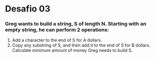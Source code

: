 # Desafio 03

### Greg wants to build a string, S of length N. Starting with an empty string, he can perform 2 operations:
1. Add a character to the end of S for A dollars.
2. Copy any substring of S, and then add it to the end of S for B dollars.
Calculate minimum amount of money Greg needs to build S.
